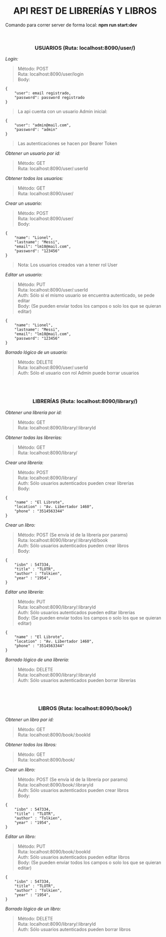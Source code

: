 <h1 align = "center"> API REST DE LIBRERÍAS Y LIBROS </h1>
<p>Comando para correr server de forma local: <b>npm run start:dev</b></p>
</br>

<h3 align = "center">USUARIOS (Ruta: localhost:8090/user/)</h3>

*Login:*
>Método: POST</br>
Ruta: localhost:8090/user/login</br>
Body:
```
{
    "user": email registrado,
    "password": password registrado
}
```
>La api cuenta con un usuario Admin inicial:
```
{
    "user": "admin@mail.com",
    "password": "admin"
}
```
>Las autenticaciones se hacen por Bearer Token

*Obtener un usuario por id:*
>Método: GET</br>
Ruta: localhost:8090/user/:userId

*Obtener todos los usuarios:*
>Método: GET</br>
Ruta: localhost:8090/user/

*Crear un usuario:*
>Método: POST</br>
Ruta: localhost:8090/user/</br>
Body:
```
{
    "name": "Lionel",
    "lastname": "Messi",
    "email": "lm10@mail.com",
    "password": "123456"
}
```
>Nota: Los usuarios creados van a tener rol User

*Editar un usuario:*
>Método: PUT</br>
Ruta: localhost:8090/user/:userId</br>
Auth: Sólo si el mismo usuario se encuentra autenticado, se pede editar</br>
Body: (Se pueden enviar todos los campos o solo los que se quieran editar)
```
{
    "name": "Lionel",
    "lastname": "Messi",
    "email": "lm10@mail.com",
    "password": "123456"
}
```

*Borrado lógico de un usuario:*
>Método: DELETE</br>
Ruta: localhost:8090/user/:userId</br>
Auth: Sólo el usuario con rol Admin puede borrar usuarios

</br></br>


<h3 align = "center">LIBRERÍAS (Ruta: localhost:8090/library/)</h3>

*Obtener una librería por id:*
>Método: GET</br>
Ruta: localhost:8090/library/:libraryId

*Obtener todas las librerías:*
>Método: GET</br>
Ruta: localhost:8090/library/

*Crear una librería:*
>Método: POST</br>
Ruta: localhost:8090/library/</br>
Auth: Sólo usuarios autenticados pueden crear librerías</br>
Body:
```
{
    "name" : "El Librote",
    "location" : "Av. Libertador 1460",
    "phone" : "3514563344"
}
```

*Crear un libro:*
>Método: POST (Se envía id de la librería por params)</br>
Ruta: localhost:8090/library/:libraryId/book</br>
Auth: Sólo usuarios autenticados pueden crear libros</br>
Body:
```
{
    "isbn" : 547334,
    "title" : "TLOTR",
    "author" : "Tolkien",
    "year" : "1954",
}
```

*Editar una librería:*
>Método: PUT</br>
Ruta: localhost:8090/library/:libraryId</br>
Auth: Sólo usuarios autenticados pueden editar librerías</br>
Body: (Se pueden enviar todos los campos o solo los que se quieran editar)
```
{
    "name" : "El Librote",
    "location" : "Av. Libertador 1460",
    "phone" : "3514563344"
}
```

*Borrado lógico de una librería:*
>Método: DELETE</br>
Ruta: localhost:8090/library/:libraryId</br>
Auth: Sólo usuarios autenticados pueden borrar librerías</br>

</br></br>


<h3 align = "center">LIBROS (Ruta: localhost:8090/book/)</h3>

*Obtener un libro por id:*
>Método: GET</br>
Ruta: localhost:8090/book/:bookId

*Obtener todos los libros:*
>Método: GET</br>
Ruta: localhost:8090/book/

*Crear un libro:*
>Método: POST (Se envía id de la librería por params)</br>
Ruta: localhost:8090/book/:libraryId</br>
Auth: Sólo usuarios autenticados pueden crear libros</br>
Body:
```
{
    "isbn" : 547334,
    "title" : "TLOTR",
    "author" : "Tolkien",
    "year" : "1954",
}
```

*Editar un libro:*
>Método: PUT</br>
Ruta: localhost:8090/book/:bookId</br>
Auth: Sólo usuarios autenticados pueden editar libros</br>
Body: (Se pueden enviar todos los campos o solo los que se quieran editar)
```
{
    "isbn" : 547334,
    "title" : "TLOTR",
    "author" : "Tolkien",
    "year" : "1954",
}
```

*Borrado lógico de un libro:*
>Método: DELETE</br>
Ruta: localhost:8090/library/:libraryId</br>
Auth: Sólo usuarios autenticados pueden borrar libros</br>
